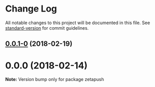 # Change Log

All notable changes to this project will be documented in this file. See [standard-version](https://github.com/conventional-changelog/standard-version) for commit guidelines.

<a name="0.0.1-0"></a>
## [0.0.1-0](https://github.com/zetapush/zetapush/compare/v0.1.0...v0.0.1-0) (2018-02-19)



<a name="0.0.0"></a>
# 0.0.0 (2018-02-14)




**Note:** Version bump only for package zetapush
